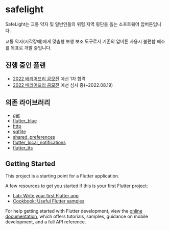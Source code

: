 # safelight

SafeLight는 교통 약자 및 일반인들의 위험 지역 횡단을 돕는 소프트웨어 압버튼입니다.

교통 약자(시각장애)에게 맞춤형 보행 보조 도구로서 기존의 압버튼 사용시 불편함 해소를 목표로 개발 중입니다.

## 진행 중인 플랜

* [2022 배리어프리 공모전](https://www.autoeverapp.kr/) 예선 1차 합격
* [2022 배리어프리 공모전](https://www.autoeverapp.kr/) 예선 심사 중(~2022.08.19)

## 의존 라이브러리
* [get](https://pub.dev/packages/get/install)
* [flutter_blue](https://pub.dev/packages/flutter_blue)
* [http](https://pub.dev/packages/http)
* [sqflite](https://pub.dev/packages/sqflite)
* [shared_preferences](https://pub.dev/packages/shared_preferences)
* [flutter_local_notifications](https://pub.dev/packages/flutter_local_notifications)
* [flutter_tts](https://pub.dev/packages/flutter_tts)

## Getting Started

This project is a starting point for a Flutter application.

A few resources to get you started if this is your first Flutter project:

- [Lab: Write your first Flutter app](https://docs.flutter.dev/get-started/codelab)
- [Cookbook: Useful Flutter samples](https://docs.flutter.dev/cookbook)

For help getting started with Flutter development, view the
[online documentation](https://docs.flutter.dev/), which offers tutorials,
samples, guidance on mobile development, and a full API reference.
